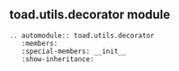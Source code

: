 ## toad.utils.decorator module

```eval_rst
.. automodule:: toad.utils.decorator
   :members:
   :special-members: __init__
   :show-inheritance:
```
